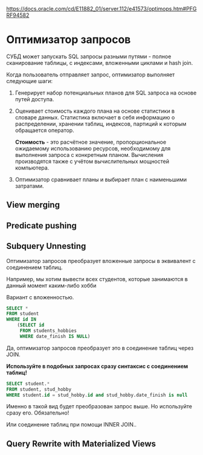 https://docs.oracle.com/cd/E11882_01/server.112/e41573/optimops.htm#PFGRF94582

# Оптимизатор запросов

СУБД может запускать SQL запросы разными путями - полное сканирование таблицы, с индексами, вложенными циклами и hash join.

Когда пользователь отправляет запрос, оптимизатор выполняет следующие шаги:

1. Генерирует набор потенциальных планов для SQL запроса на основе путей доступа.
2. Оценивает стоимость каждого плана на основе статистики в словаре данных. Статистика включает в себя информацию о распределении, хранении таблиц, индексов, партиций к которым обращается оператор.

   **Стоимость** - это расчётное значение, пропорциональное ожидаемому использованию ресурсов, необходимому для выполнения запроса с конкретным планом. Вычисления производятся также с учётом вычислительных мощностей компьютера.

3. Оптимизатор сравнивает планы и выбирает план с наименьшими затратами.

## View merging

## Predicate pushing

## Subquery Unnesting

Оптимизатор запросов преобразует вложенные запросы в эквивалент с соединением таблиц.

Например, мы хотим вывести всех студентов, которые занимаются в данный момент каким-либо хобби

Вариант с вложенностью.

```sql
SELECT *
FROM student
WHERE id IN
    (SELECT id
     FROM students_hobbies
     WHERE date_finish IS NULL)
```

Да, оптимизатор запросов преобразует это в соединение таблиц через JOIN.

**Используйте в подобных запросах сразу синтаксис с соединением таблиц!**

```sql
SELECT student.*
FROM student, stud_hobby
WHERE student.id = stud_hobby.id and stud_hobby.date_finish is null
```

Именно в такой вид будет преобразован запрос выше. Но используйте сразу его. Обязательно!

Или соединение таблиц при помощи INNER JOIN..

## Query Rewrite with Materialized Views
